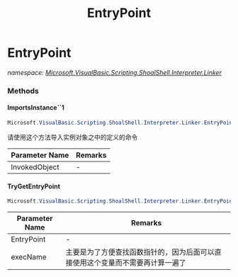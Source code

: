 ﻿---
title: EntryPoint
---

# EntryPoint
_namespace: [Microsoft.VisualBasic.Scripting.ShoalShell.Interpreter.Linker](N-Microsoft.VisualBasic.Scripting.ShoalShell.Interpreter.Linker.html)_



### Methods

#### ImportsInstance``1
```csharp
Microsoft.VisualBasic.Scripting.ShoalShell.Interpreter.Linker.EntryPoint.ImportsInstance``1(``0)
```
请使用这个方法导入实例对象之中的定义的命令

|Parameter Name|Remarks|
|--------------|-------|
|InvokedObject|-|


#### TryGetEntryPoint
```csharp
Microsoft.VisualBasic.Scripting.ShoalShell.Interpreter.Linker.EntryPoint.TryGetEntryPoint(Microsoft.VisualBasic.Scripting.ShoalShell.Interpreter.Parser.Tokens.EntryPoint,System.String@,System.Object@)
```


|Parameter Name|Remarks|
|--------------|-------|
|EntryPoint|-|
|execName|主要是为了方便查找函数指针的，因为后面可以直接使用这个变量而不需要再计算一遍了|





